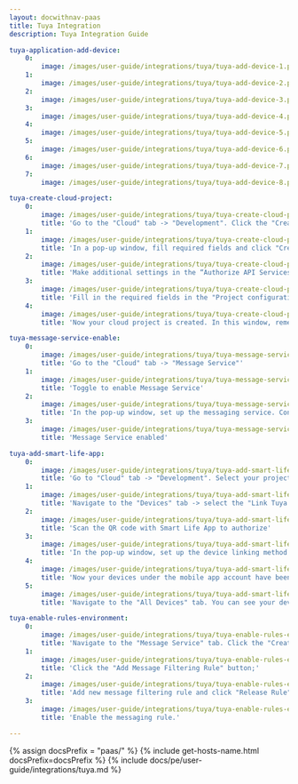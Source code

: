 ```yaml
---
layout: docwithnav-paas
title: Tuya Integration
description: Tuya Integration Guide

tuya-application-add-device:
    0:
        image: /images/user-guide/integrations/tuya/tuya-add-device-1.png
    1:
        image: /images/user-guide/integrations/tuya/tuya-add-device-2.png
    2:
        image: /images/user-guide/integrations/tuya/tuya-add-device-3.png
    3:
        image: /images/user-guide/integrations/tuya/tuya-add-device-4.png
    4:
        image: /images/user-guide/integrations/tuya/tuya-add-device-5.png
    5:
        image: /images/user-guide/integrations/tuya/tuya-add-device-6.png
    6:
        image: /images/user-guide/integrations/tuya/tuya-add-device-7.png
    7:
        image: /images/user-guide/integrations/tuya/tuya-add-device-8.png

tuya-create-cloud-project:
    0:
        image: /images/user-guide/integrations/tuya/tuya-create-cloud-project-1.png
        title: 'Go to the "Cloud" tab -> "Development". Click the "Create Cloud Project" button'
    1:
        image: /images/user-guide/integrations/tuya/tuya-create-cloud-project-2.png
        title: 'In a pop-up window, fill required fields and click "Create"'
    2:
        image: /images/user-guide/integrations/tuya/tuya-create-cloud-project-3.png
        title: 'Make additional settings in the “Authorize API Services” window and click "Authorize"'
    3:
        image: /images/user-guide/integrations/tuya/tuya-create-cloud-project-4.png
        title: 'Fill in the required fields in the "Project configuration" window, then click "Create"'
    4:
        image: /images/user-guide/integrations/tuya/tuya-create-cloud-project-5.png
        title: 'Now your cloud project is created. In this window, remember the Access ID and Access Secret values. These values will be needed during the Tuya Integration setup.'

tuya-message-service-enable:
    0:
        image: /images/user-guide/integrations/tuya/tuya-message-service-enable-1.png
        title: 'Go to the "Cloud" tab -> "Message Service"'
    1:
        image: /images/user-guide/integrations/tuya/tuya-message-service-enable-2.png
        title: 'Toggle to enable Message Service'
    2:
        image: /images/user-guide/integrations/tuya/tuya-message-service-enable-3.png
        title: 'In the pop-up window, set up the messaging service. Configure the settings for "Message Service Type" and "Alert Contact". Click "Ok"'
    3:
        image: /images/user-guide/integrations/tuya/tuya-message-service-enable-4.png
        title: 'Message Service enabled'

tuya-add-smart-life-app:
    0:
        image: /images/user-guide/integrations/tuya/tuya-add-smart-life-app-1.png
        title: 'Go to "Cloud" tab -> "Development". Select your project'
    1:
        image: /images/user-guide/integrations/tuya/tuya-add-smart-life-app-2.png
        title: 'Navigate to the "Devices" tab -> select the "Link Tuya App Account" tab. Click "Add App Account"'
    2:
        image: /images/user-guide/integrations/tuya/tuya-add-smart-life-app-3.png
        title: 'Scan the QR code with Smart Life App to authorize'
    3:
        image: /images/user-guide/integrations/tuya/tuya-add-smart-life-app-4.png
        title: 'In the pop-up window, set up the device linking method and select device permission: read, read/write or read/write/manage". Click "Ok"'
    4:
        image: /images/user-guide/integrations/tuya/tuya-add-smart-life-app-5.png
        title: 'Now your devices under the mobile app account have been added to the project'
    5:
        image: /images/user-guide/integrations/tuya/tuya-add-smart-life-app-6.png
        title: 'Navigate to the "All Devices" tab. You can see your device added to the project'

tuya-enable-rules-environment:
    0:
        image: /images/user-guide/integrations/tuya/tuya-enable-rules-environment-1-pe.png
        title: 'Navigate to the "Message Service" tab. Click the "Create Messaging Rules" button;'
    1:
        image: /images/user-guide/integrations/tuya/tuya-enable-rules-environment-2-pe.png
        title: 'Click the "Add Message Filtering Rule" button;'
    2:
        image: /images/user-guide/integrations/tuya/tuya-enable-rules-environment-3-pe.png
        title: 'Add new message filtering rule and click "Release Rule" button;'
    3:
        image: /images/user-guide/integrations/tuya/tuya-enable-rules-environment-5-pe.png
        title: 'Enable the messaging rule.'

---
```

{% assign docsPrefix = "paas/" %}
{% include get-hosts-name.html docsPrefix=docsPrefix %}
{% include docs/pe/user-guide/integrations/tuya.md %}